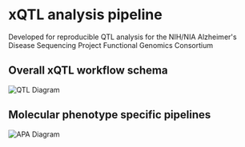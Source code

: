 # xQTL analysis pipeline

Developed for reproducible QTL analysis for the NIH/NIA Alzheimer's Disease Sequencing Project Functional Genomics Consortium

## Overall xQTL workflow schema

![QTL Diagram](https://user-images.githubusercontent.com/54919134/140530539-460b7ada-1ce0-4d55-beb7-72e73fc6e568.jpeg)

## Molecular phenotype specific pipelines


![APA Diagram](images/Aqtl_v1.png)
